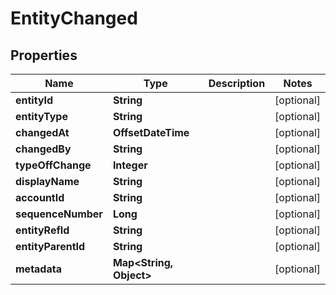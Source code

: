 

# EntityChanged


## Properties

Name | Type | Description | Notes
------------ | ------------- | ------------- | -------------
**entityId** | **String** |  |  [optional]
**entityType** | **String** |  |  [optional]
**changedAt** | **OffsetDateTime** |  |  [optional]
**changedBy** | **String** |  |  [optional]
**typeOffChange** | **Integer** |  |  [optional]
**displayName** | **String** |  |  [optional]
**accountId** | **String** |  |  [optional]
**sequenceNumber** | **Long** |  |  [optional]
**entityRefId** | **String** |  |  [optional]
**entityParentId** | **String** |  |  [optional]
**metadata** | **Map&lt;String, Object&gt;** |  |  [optional]




